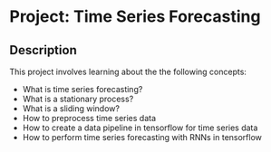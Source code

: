 # Project: Time Series Forecasting

## Description
This project involves learning about the the following concepts:

 * What is time series forecasting?
 * What is a stationary process?
 * What is a sliding window?
 * How to preprocess time series data
 * How to create a data pipeline in tensorflow for time series data
 * How to perform time series forecasting with RNNs in tensorflow
